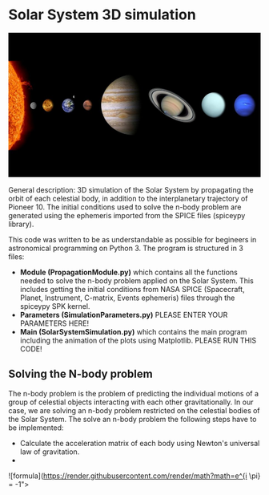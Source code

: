 # Solar System 3D simulation

![This is an image](solarsys_im.jpg)

General description: 3D simulation of the Solar System by propagating the orbit of each celestial body,  in addition to the interplanetary trajectory of Pioneer 10. The initial  conditions used to solve the n-body problem are generated using the ephemeris  imported from the SPICE files (spiceypy library). 

This code was written to be as understandable as possible for begineers in astronomical programming on Python 3. 
The program is structured in 3 files:
- **Module (PropagationModule.py)** which contains all the functions needed to solve the n-body problem applied on the Solar System. This includes getting the initial conditions from NASA SPICE (Spacecraft, Planet, Instrument, C-matrix, Events ephemeris) files through the spiceypy SPK kernel. 
- **Parameters (SimulationParameters.py)** PLEASE ENTER YOUR PARAMETERS HERE!
- **Main (SolarSystemSimulation.py)** which contains the main program including the animation of the plots using Matplotlib. PLEASE RUN THIS CODE!

## Solving the N-body problem

The n-body problem is the problem of predicting the individual motions of a group of celestial objects interacting with each other gravitationally. In our case, we are solving an n-body problem restricted on the celestial bodies of the Solar System. 
The solve an n-body problem the following steps have to be implemented:
- Calculate the acceleration matrix of each body using Newton's universal law of gravitation.
- 
![formula](https://render.githubusercontent.com/render/math?math=e^{i \pi} = -1">
